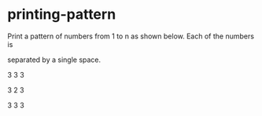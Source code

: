 # printing-pattern

Print a pattern of numbers from 1 to n as shown below. Each of the numbers is

separated by a single space.

3 3 3

3 2 3

3 3 3
